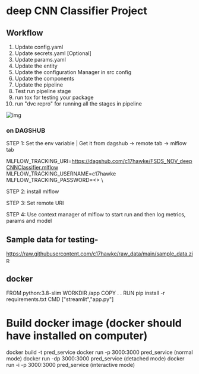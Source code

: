 # deep CNN Classifier Project

## Workflow
1. Update config.yaml
2. Update secrets.yaml [Optional]
3. Update params.yaml
4. Update the entity
5. Update the configuration Manager in src config
6. Update the components
7. Update the pipeline
8. Test run pipeline stage
9. run tox for testing your package
10. run "dvc repro" for running all the stages in pipeline

![img](https://raw.githubusercontent.com/c17hawke/FSDS_NOV_deepCNNClassifier/main/docs/images/Data%20Ingestion%402x%20(1).png)

### on DAGSHUB
STEP 1: Set the env variable | Get it from dagshub -> remote tab -> mlflow tab

MLFLOW_TRACKING_URI=https://dagshub.com/c17hawke/FSDS_NOV_deepCNNClassifier.mlflow \
MLFLOW_TRACKING_USERNAME=c17hawke \
MLFLOW_TRACKING_PASSWORD=<> \

STEP 2: install mlflow

STEP 3: Set remote URI

STEP 4: Use context manager of mlflow to start run and then log metrics, params and model


## Sample data for testing-
https://raw.githubusercontent.com/c17hawke/raw_data/main/sample_data.zip

## docker
FROM python:3.8-slim
WORKDIR /app
COPY . .
RUN pip install -r requirements.txt
CMD ["streamlit","app.py"]

# Build docker image (docker should have installed on computer)
docker build -t pred_service
docker run -p 3000:3000 pred_service (normal mode)
docker run -dp 3000:3000 pred_service (detached mode)
docker run -i -p 3000:3000 pred_service (interactive mode)